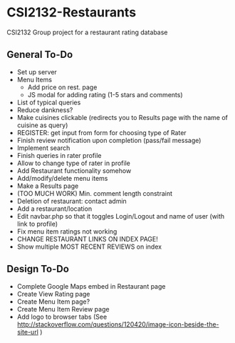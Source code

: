 # CSI2132-Restaurants
CSI2132 Group project for a restaurant rating database

## General To-Do
- Set up server
- Menu Items
  * Add price on rest. page
  * JS modal for adding rating (1-5 stars and comments)
- List of typical queries
- Reduce dankness?
- Make cuisines clickable (redirects you to Results page with the name of cuisine as query)
- REGISTER: get input from form for choosing type of Rater
- Finish review notification upon completion (pass/fail message)
- Implement search
- Finish queries in rater profile
- Allow to change type of rater in profile
- Add Restaurant functionality somehow
- Add/modify/delete menu items
- Make a Results page
- (TOO MUCH WORK) Min. comment length constraint
- Deletion of restaurant: contact admin
- Add a restaurant/location
- Edit navbar.php so that it toggles Login/Logout and name of user (with link to profile)
- Fix menu item ratings not working
- CHANGE RESTAURANT LINKS ON INDEX PAGE!
- Show multiple MOST RECENT REVIEWS on index


## Design To-Do
- Complete Google Maps embed in Restaurant page
- Create View Rating page
- Create Menu Item page?
- Create Menu Item Review page
- Add logo to browser tabs (See http://stackoverflow.com/questions/120420/image-icon-beside-the-site-url )